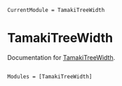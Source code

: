 ```@meta
CurrentModule = TamakiTreeWidth
```

# TamakiTreeWidth

Documentation for [TamakiTreeWidth](https://github.com/ArrogantGao/TamakiTreeWidth.jl).

```@index
```

```@autodocs
Modules = [TamakiTreeWidth]
```
